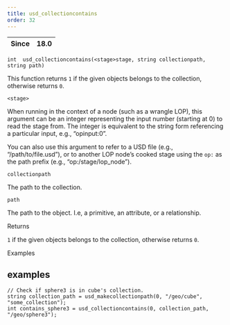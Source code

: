 ```yaml
---
title: usd_collectioncontains
order: 32
---
```

| Since | 18.0 |
| --- | --- |

`int  usd_collectioncontains(<stage>stage, string collectionpath, string path)`

This function returns `1` if the given objects belongs to the collection, otherwise returns `0`.

`<stage>`

When running in the context of a node (such as a wrangle LOP), this argument can be an integer representing the input number (starting at 0) to read the stage from. The integer is equivalent to the string form referencing a particular input, e.g., “opinput:0”.

You can also use this argument to refer to a USD file (e.g., “/path/to/file.usd”), or to another LOP node’s cooked stage using the `op:` as the path prefix (e.g., “op:/stage/lop_node”).

`collectionpath`

The path to the collection.

`path`

The path to the object. I.e, a primitive, an attribute, or a relationship.

Returns

`1` if the given objects belongs to the collection, otherwise returns `0`.

Examples

## examples

```vex
// Check if sphere3 is in cube's collection.
string collection_path = usd_makecollectionpath(0, "/geo/cube", "some_collection");
int contains_sphere3 = usd_collectioncontains(0, collection_path, "/geo/sphere3");

```
